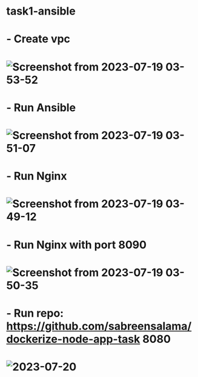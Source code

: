 # task1-ansible
# - Create vpc

# ![Screenshot from 2023-07-19 03-53-52](https://github.com/HebaShaban/task1-ansible/assets/128882939/8208a9a6-165b-436d-86b6-ace50f2429b8)

# - Run Ansible

# ![Screenshot from 2023-07-19 03-51-07](https://github.com/HebaShaban/task1-ansible/assets/128882939/5425f481-45b7-4441-96c8-6600b9f4471e)


# - Run Nginx 

# ![Screenshot from 2023-07-19 03-49-12](https://github.com/HebaShaban/task1-ansible/assets/128882939/9827abf1-d9c1-412c-959a-59ea307a9191)


# - Run Nginx with port 8090


# ![Screenshot from 2023-07-19 03-50-35](https://github.com/HebaShaban/task1-ansible/assets/128882939/92578c9a-f118-480b-9a89-749207df225b)

# - Run repo: https://github.com/sabreensalama/dockerize-node-app-task 8080 

# ![2023-07-20](https://github.com/HebaShaban/task1-ansible/assets/128882939/709075a3-2122-4361-bfed-cb0260a6ff9e)





